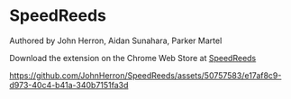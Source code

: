 # SpeedReeds

Authored by John Herron, Aidan Sunahara, Parker Martel

Download the extension on the Chrome Web Store at [SpeedReeds](https://chromewebstore.google.com/detail/speedreeds/kndkkmabomnkgiaaonjdoojkdmdjgche)

https://github.com/JohnHerron/SpeedReeds/assets/50757583/e17af8c9-d973-40c4-b41a-340b7151fa3d
